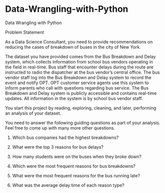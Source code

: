 # Data-Wrangling-with-Python
Data Wrangling with Python


Problem Statement

As a Data Science Consultant, you need to provide recommendations on reducing the cases of
breakdown of buses in the city of New York.

The dataset you have provided comes from the Bus Breakdown and Delay system, which
collects information from school bus vendors operating in the field in real-time. Bus staff that
encounter delays during the route are instructed to radio the dispatcher at the bus vendor’s
central office. The bus vendor staff log into the Bus Breakdown and Delay system to record the
event and notify OPT. OPT customer service agents use this system to inform parents who call
with questions regarding bus service. The Bus Breakdown and Delay system is publicly
accessible and contains real-time updates. All information in the system is by school bus vendor
staff.

You start this project by reading, exploring, cleaning, and later, performing an analysis of your
dataset.

You need to answer the following guiding questions as part of your analysis. Feel free to come
up with many more other questions.

1. Which bus companies had the highest breakdowns?
 
2. What were the top 3 reasons for bus delays?

3. How many students were on the buses when they broke down?
 
4. Which were the most frequent reasons for bus breakdowns?

5.  What were the most frequent reasons for the bus running late?

6. What was the average delay time of each reason type?
